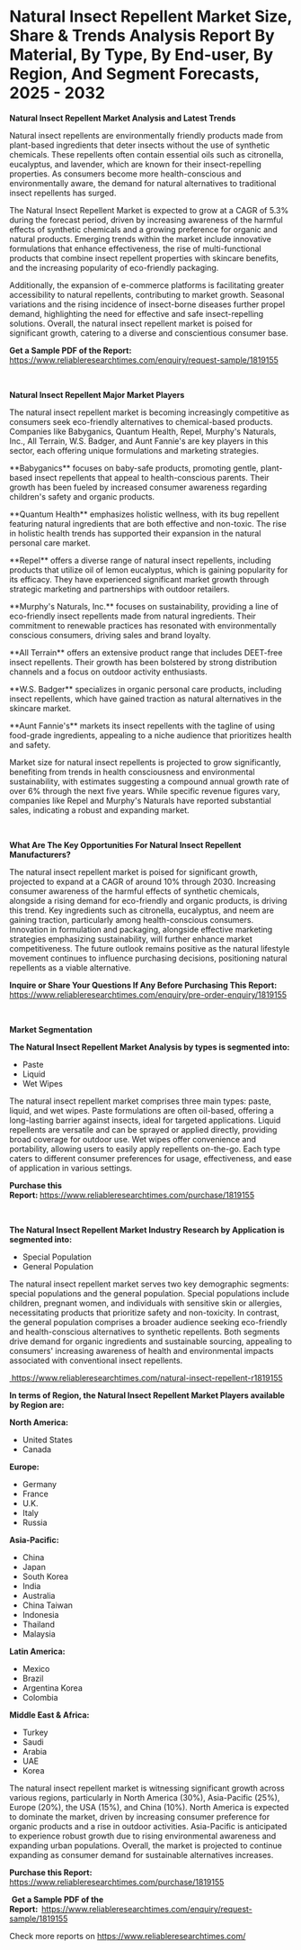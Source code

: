 <p><h1>Natural Insect Repellent Market Size, Share & Trends Analysis Report By Material, By Type, By End-user, By Region, And Segment Forecasts, 2025 - 2032</h1></p><p><strong>Natural Insect Repellent Market Analysis and Latest Trends</strong></p>
<p><p>Natural insect repellents are environmentally friendly products made from plant-based ingredients that deter insects without the use of synthetic chemicals. These repellents often contain essential oils such as citronella, eucalyptus, and lavender, which are known for their insect-repelling properties. As consumers become more health-conscious and environmentally aware, the demand for natural alternatives to traditional insect repellents has surged.</p><p>The Natural Insect Repellent Market is expected to grow at a CAGR of 5.3% during the forecast period, driven by increasing awareness of the harmful effects of synthetic chemicals and a growing preference for organic and natural products. Emerging trends within the market include innovative formulations that enhance effectiveness, the rise of multi-functional products that combine insect repellent properties with skincare benefits, and the increasing popularity of eco-friendly packaging.</p><p>Additionally, the expansion of e-commerce platforms is facilitating greater accessibility to natural repellents, contributing to market growth. Seasonal variations and the rising incidence of insect-borne diseases further propel demand, highlighting the need for effective and safe insect-repelling solutions. Overall, the natural insect repellent market is poised for significant growth, catering to a diverse and conscientious consumer base.</p></p>
<p><strong>Get a Sample PDF of the Report:&nbsp;</strong> <a href="https://www.reliableresearchtimes.com/enquiry/request-sample/1819155?utm_campaign=3190&utm_medium=2&utm_source=Github&utm_content=ia&utm_term=04042025&utm_id=natural-insect-repellent">https://www.reliableresearchtimes.com/enquiry/request-sample/1819155</a></p>
<p>&nbsp;</p>
<p><strong>Natural Insect Repellent Major Market Players</strong></p>
<p><p>The natural insect repellent market is becoming increasingly competitive as consumers seek eco-friendly alternatives to chemical-based products. Companies like Babyganics, Quantum Health, Repel, Murphy's Naturals, Inc., All Terrain, W.S. Badger, and Aunt Fannie's are key players in this sector, each offering unique formulations and marketing strategies.</p><p>**Babyganics** focuses on baby-safe products, promoting gentle, plant-based insect repellents that appeal to health-conscious parents. Their growth has been fueled by increased consumer awareness regarding children's safety and organic products.</p><p>**Quantum Health** emphasizes holistic wellness, with its bug repellent featuring natural ingredients that are both effective and non-toxic. The rise in holistic health trends has supported their expansion in the natural personal care market.</p><p>**Repel** offers a diverse range of natural insect repellents, including products that utilize oil of lemon eucalyptus, which is gaining popularity for its efficacy. They have experienced significant market growth through strategic marketing and partnerships with outdoor retailers.</p><p>**Murphy's Naturals, Inc.** focuses on sustainability, providing a line of eco-friendly insect repellents made from natural ingredients. Their commitment to renewable practices has resonated with environmentally conscious consumers, driving sales and brand loyalty.</p><p>**All Terrain** offers an extensive product range that includes DEET-free insect repellents. Their growth has been bolstered by strong distribution channels and a focus on outdoor activity enthusiasts.</p><p>**W.S. Badger** specializes in organic personal care products, including insect repellents, which have gained traction as natural alternatives in the skincare market.</p><p>**Aunt Fannie's** markets its insect repellents with the tagline of using food-grade ingredients, appealing to a niche audience that prioritizes health and safety.</p><p>Market size for natural insect repellents is projected to grow significantly, benefiting from trends in health consciousness and environmental sustainability, with estimates suggesting a compound annual growth rate of over 6% through the next five years. While specific revenue figures vary, companies like Repel and Murphy's Naturals have reported substantial sales, indicating a robust and expanding market.</p></p>
<p>&nbsp;</p>
<p><strong>What Are The Key Opportunities For Natural Insect Repellent Manufacturers?</strong></p>
<p><p>The natural insect repellent market is poised for significant growth, projected to expand at a CAGR of around 10% through 2030. Increasing consumer awareness of the harmful effects of synthetic chemicals, alongside a rising demand for eco-friendly and organic products, is driving this trend. Key ingredients such as citronella, eucalyptus, and neem are gaining traction, particularly among health-conscious consumers. Innovation in formulation and packaging, alongside effective marketing strategies emphasizing sustainability, will further enhance market competitiveness. The future outlook remains positive as the natural lifestyle movement continues to influence purchasing decisions, positioning natural repellents as a viable alternative.</p></p>
<p><strong>Inquire or Share Your Questions If Any Before Purchasing This Report:</strong> <a href="https://www.reliableresearchtimes.com/enquiry/pre-order-enquiry/1819155?utm_campaign=3190&utm_medium=2&utm_source=Github&utm_content=ia&utm_term=04042025&utm_id=natural-insect-repellent">https://www.reliableresearchtimes.com/enquiry/pre-order-enquiry/1819155</a></p>
<p>&nbsp;</p>
<p><strong>Market Segmentation</strong></p>
<p><strong>The Natural Insect Repellent Market Analysis by types is segmented into:</strong></p>
<p><ul><li>Paste</li><li>Liquid</li><li>Wet Wipes</li></ul></p>
<p><p>The natural insect repellent market comprises three main types: paste, liquid, and wet wipes. Paste formulations are often oil-based, offering a long-lasting barrier against insects, ideal for targeted applications. Liquid repellents are versatile and can be sprayed or applied directly, providing broad coverage for outdoor use. Wet wipes offer convenience and portability, allowing users to easily apply repellents on-the-go. Each type caters to different consumer preferences for usage, effectiveness, and ease of application in various settings.</p></p>
<p><strong>Purchase this Report:&nbsp;</strong><a href="https://www.reliableresearchtimes.com/purchase/1819155?utm_campaign=3190&utm_medium=2&utm_source=Github&utm_content=ia&utm_term=04042025&utm_id=natural-insect-repellent">https://www.reliableresearchtimes.com/purchase/1819155</a></p>
<p>&nbsp;</p>
<p><strong>The Natural Insect Repellent Market Industry Research by Application is segmented into:</strong></p>
<p><ul><li>Special Population</li><li>General Population</li></ul></p>
<p><p>The natural insect repellent market serves two key demographic segments: special populations and the general population. Special populations include children, pregnant women, and individuals with sensitive skin or allergies, necessitating products that prioritize safety and non-toxicity. In contrast, the general population comprises a broader audience seeking eco-friendly and health-conscious alternatives to synthetic repellents. Both segments drive demand for organic ingredients and sustainable sourcing, appealing to consumers' increasing awareness of health and environmental impacts associated with conventional insect repellents.</p></p>
<p><a href="https://www.reliableresearchtimes.com/natural-insect-repellent-r1819155?utm_campaign=3190&utm_medium=2&utm_source=Github&utm_content=ia&utm_term=04042025&utm_id=natural-insect-repellent">&nbsp;https://www.reliableresearchtimes.com/natural-insect-repellent-r1819155</a></p>
<p><strong>In terms of Region, the Natural Insect Repellent Market Players available by Region are:</strong></p>
<p>
    <p> <strong> North America: </strong>
        <ul>
            <li>United States</li>
            <li>Canada</li>
        </ul>
        </p> 
    <p> <strong> Europe: </strong>
        <ul>
            <li>Germany</li>
            <li>France</li>
            <li>U.K.</li>
            <li>Italy</li>
            <li>Russia</li>
        </ul>
        </p> 
    <p> <strong> Asia-Pacific: </strong>
        <ul>
            <li>China</li>
            <li>Japan</li>
            <li>South Korea</li>
            <li>India</li>
            <li>Australia</li>
            <li>China Taiwan</li>
            <li>Indonesia</li>
            <li>Thailand</li>
            <li>Malaysia</li>
        </ul>
        </p> 
    <p> <strong> Latin America: </strong>
        <ul>
            <li>Mexico</li>
            <li>Brazil</li>
            <li>Argentina Korea</li>
            <li>Colombia</li>
        </ul>
        </p> 
    <p> <strong> Middle East & Africa: </strong>
        <ul>
            <li>Turkey</li>
            <li>Saudi</li>
            <li>Arabia</li>
            <li>UAE</li>
            <li>Korea</li>
        </ul>
    </p>
    </p>
<p><p>The natural insect repellent market is witnessing significant growth across various regions, particularly in North America (30%), Asia-Pacific (25%), Europe (20%), the USA (15%), and China (10%). North America is expected to dominate the market, driven by increasing consumer preference for organic products and a rise in outdoor activities. Asia-Pacific is anticipated to experience robust growth due to rising environmental awareness and expanding urban populations. Overall, the market is projected to continue expanding as consumer demand for sustainable alternatives increases.</p></p>
<p><strong>Purchase this Report: </strong><a href="https://www.reliableresearchtimes.com/purchase/1819155?utm_campaign=3190&utm_medium=2&utm_source=Github&utm_content=ia&utm_term=04042025&utm_id=natural-insect-repellent">https://www.reliableresearchtimes.com/purchase/1819155</a></p>
<p>&nbsp;<strong>Get a Sample PDF of the Report:&nbsp;&nbsp;</strong><a href="https://www.reliableresearchtimes.com/enquiry/request-sample/1819155?utm_campaign=3190&utm_medium=2&utm_source=Github&utm_content=ia&utm_term=04042025&utm_id=natural-insect-repellent">https://www.reliableresearchtimes.com/enquiry/request-sample/1819155</a></p>
<p><strong></strong></p>
<p>Check more reports on <a href="https://www.reliableresearchtimes.com/?utm_campaign=3190&utm_medium=2&utm_source=Github&utm_content=ia&utm_term=04042025&utm_id=natural-insect-repellent">https://www.reliableresearchtimes.com/</a></p>